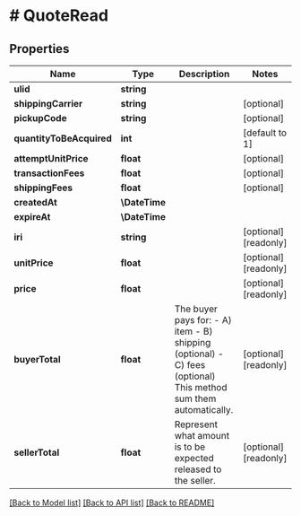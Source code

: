 # # QuoteRead

## Properties

Name | Type | Description | Notes
------------ | ------------- | ------------- | -------------
**ulid** | **string** |  |
**shippingCarrier** | **string** |  | [optional]
**pickupCode** | **string** |  | [optional]
**quantityToBeAcquired** | **int** |  | [default to 1]
**attemptUnitPrice** | **float** |  | [optional]
**transactionFees** | **float** |  | [optional]
**shippingFees** | **float** |  | [optional]
**createdAt** | **\DateTime** |  |
**expireAt** | **\DateTime** |  |
**iri** | **string** |  | [optional] [readonly]
**unitPrice** | **float** |  | [optional] [readonly]
**price** | **float** |  | [optional] [readonly]
**buyerTotal** | **float** | The buyer pays for:  - A) item  - B) shipping (optional)  - C) fees     (optional) This method sum them automatically. | [optional] [readonly]
**sellerTotal** | **float** | Represent what amount is to be expected released to the seller. | [optional] [readonly]

[[Back to Model list]](../../README.md#models) [[Back to API list]](../../README.md#endpoints) [[Back to README]](../../README.md)
